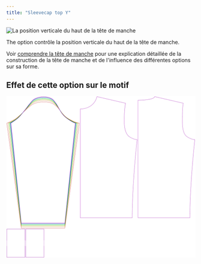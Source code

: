 ```yaml
---
title: "Sleevecap top Y"
---
```


![La position verticale du haut de la tête de manche](./sleevecaptopfactory.svg)

The option contrôle la position verticale du haut de la tête de manche.

<Tip>

Voir [comprendre la tête de manche](/docs/patterns/brian/options#understanding-the-sleevecap) pour une explication détaillée de la construction de la tête de manche et de l'influence des différentes options sur sa forme.

</Tip>

## Effet de cette option sur le motif

![Cette image montre l'effet de cette option en superposant plusieurs variantes qui ont une valeur différente pour cette option](sven_sleevecaptopfactory_sample.svg "Effect of this option on the pattern")
